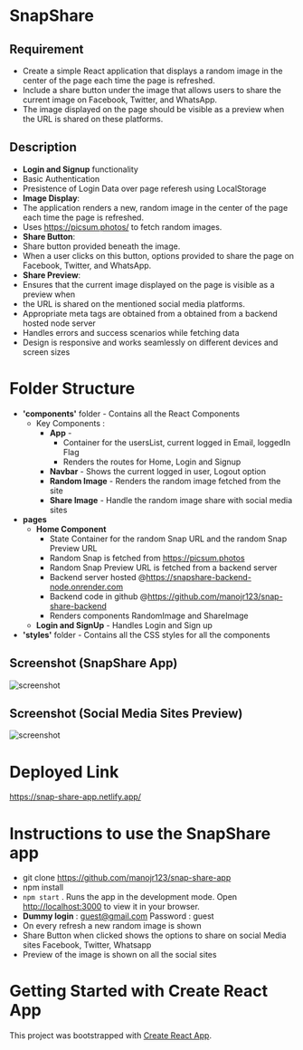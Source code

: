 # SnapShare

## Requirement
   - Create a simple React application that displays a random image in the center of the page each time the page is refreshed. 
   - Include a share button under the image that allows users to share the current image on Facebook, Twitter, and WhatsApp. 
   - The image displayed on the page should be visible as a preview when the URL is shared on these platforms.

## Description
   - **Login and Signup** functionality
   - Basic Authentication
   - Presistence of Login Data over page referesh using LocalStorage
   - **Image Display**:
   - The application renders a new, random image in the center of the page 
     each time the page is refreshed. 
   - Uses https://picsum.photos/ to fetch random images.
   - **Share Button**:
   - Share button provided beneath the image. 
   - When a user clicks on this button, options provided to share the page on
     Facebook, Twitter, and WhatsApp.
   - **Share Preview**: 
   - Ensures that the current image displayed on the page is visible as a preview when
   - the URL is shared on the mentioned social media platforms. 
   - Appropriate meta tags are obtained from a obtained from a backend hosted node server 
   - Handles errors and success scenarios while fetching data
   - Design is responsive and works seamlessly on different devices and screen sizes

# Folder Structure
  - **'components'** folder - Contains all the React Components
      - Key Components : 
        - **App**  -
            - Container for the usersList, current logged in Email, loggedIn Flag
            - Renders the routes for Home, Login and Signup
         - **Navbar** - Shows the current logged in user, Logout option
        - **Random Image** - Renders the random image fetched from the site   
        - **Share Image** - Handle the random image share with social media sites  
  - **pages**
    - **Home Component** 
       - State Container for the random Snap URL and the random Snap Preview URL
       - Random Snap is fetched from https://picsum.photos
       - Random Snap Preview URL is fetched from a backend server
       - Backend server hosted @https://snapshare-backend-node.onrender.com
       - Backend code in github @https://github.com/manojr123/snap-share-backend
       - Renders components RandomImage and ShareImage   
    - **Login and SignUp** - Handles Login and Sign up
  - **'styles'** folder - Contains all the CSS styles for all the components

## Screenshot (SnapShare App)

![screenshot](https://drive.google.com/uc?export=view&id=1ngsDXiCo6UodvkJsHpkmNSXFD0Z3YWXq)

## Screenshot (Social Media Sites Preview)

![screenshot](https://drive.google.com/uc?export=view&id=11jZEfwc9XCYffrRoUQXwyczhfZDGrNHi)

# Deployed Link
https://snap-share-app.netlify.app/

# Instructions to use the SnapShare app
  - git clone https://github.com/manojr123/snap-share-app
  - npm install
  - `npm start` . Runs the app in the development mode. Open [http://localhost:3000](http://localhost:3000) to view it in your browser.
  - **Dummy login** : guest@gmail.com Password : guest
  - On every refresh a new random image is shown
  - Share Button when clicked shows the options to share on social Media sites Facebook, Twitter, Whatsapp
  - Preview of the image is shown on all the social sites


# Getting Started with Create React App

This project was bootstrapped with [Create React App](https://github.com/facebook/create-react-app).


